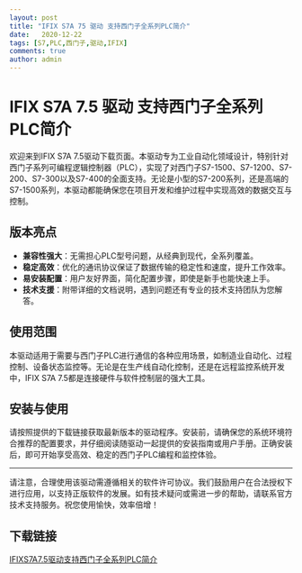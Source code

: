 ```yaml
---
layout: post
title: "IFIX S7A 75 驱动 支持西门子全系列PLC简介"
date:   2020-12-22
tags: [S7,PLC,西门子,驱动,IFIX]
comments: true
author: admin
---
```

# IFIX S7A 7.5 驱动 支持西门子全系列PLC简介

欢迎来到IFIX S7A 7.5驱动下载页面。本驱动专为工业自动化领域设计，特别针对西门子系列可编程逻辑控制器（PLC），实现了对西门子S7-1500、S7-1200、S7-200、S7-300以及S7-400的全面支持。无论是小型的S7-200系列，还是高端的S7-1500系列，本驱动都能确保您在项目开发和维护过程中实现高效的数据交互与控制。

## 版本亮点

- **兼容性强大**：无需担心PLC型号问题，从经典到现代，全系列覆盖。
- **稳定高效**：优化的通讯协议保证了数据传输的稳定性和速度，提升工作效率。
- **易安装配置**：用户友好界面，简化配置步骤，即使是新手也能快速上手。
- **技术支援**：附带详细的文档说明，遇到问题还有专业的技术支持团队为您解答。

## 使用范围

本驱动适用于需要与西门子PLC进行通信的各种应用场景，如制造业自动化、过程控制、设备状态监控等。无论是在生产线自动化控制，还是在远程监控系统开发中，IFIX S7A 7.5都是连接硬件与软件控制层的强大工具。

## 安装与使用

请按照提供的下载链接获取最新版本的驱动程序。安装前，请确保您的系统环境符合推荐的配置要求，并仔细阅读随驱动一起提供的安装指南或用户手册。正确安装后，即可开始享受高效、稳定的西门子PLC编程和监控体验。

---

请注意，合理使用该驱动需遵循相关的软件许可协议。我们鼓励用户在合法授权下进行应用，以支持正版软件的发展。如有技术疑问或需进一步的帮助，请联系官方技术支持服务。祝您使用愉快，效率倍增！

## 下载链接

[IFIXS7A7.5驱动支持西门子全系列PLC简介](https://pan.quark.cn/s/834d2936ef3e)